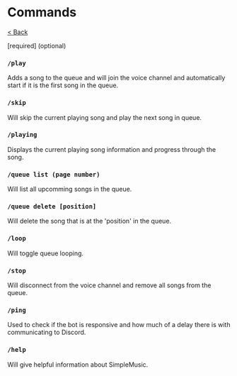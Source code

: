 # Commands
[< Back](./README.md)

\[required\] \(optional)

### `/play`
Adds a song to the queue and will join the voice channel and automatically start if it is the first song in the queue.

### `/skip`
Will skip the current playing song and play the next song in queue.

### `/playing`
Displays the current playing song information and progress through the song.

### `/queue list (page number)`
Will list all upcomming songs in the queue.

### `/queue delete [position]`
Will delete the song that is at the 'position' in the queue.

### `/loop`
Will toggle queue looping.

### `/stop`
Will disconnect from the voice channel and remove all songs from the queue.

### `/ping`
Used to check if the bot is responsive and how much of a delay there is with communicating to Discord.

### `/help`
Will give helpful information about SimpleMusic.
